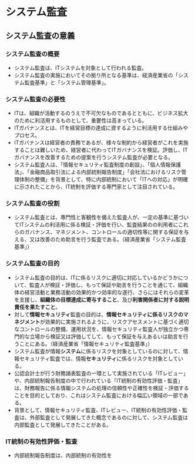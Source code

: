 # システム監査
## システム監査の意義
### システム監査の概要
- システム監査は、ITシステムを対象として行われる監査。
- システム監査の実施においてその拠り所となる基準は、経済産業省の「システム監査基準」と「システム管理基準」。

### システム監査の必要性
- ITは、組織が活動するのうえで不可欠なものであるとともに、ビジネス拡大のために利活用するものとして、重要性は高まっている。
- ITガバナンスとは、ITを経営目標の達成に資するように利活用する仕組みやプロセス。
- ITガバナンスは経営者の責務であるが、様々な制約から経営者がこれを実施することは難しいため、経営者に代わってITガバナンスを検証。評価し、ITガバナンスを改善するための提案を行うシステム監査が必要となる。
- システム監査人は、「情報セキュリティ監査制度の創設」、「個人情報保護法」、「金融商品取引法による内部統制報告制度」「会社法におけるリスク管理体制の整備」を背景として、特に内部統制において「ITへの対応」が明確に示されたことから、IT統制を評価する専門家として注目されている。

### システム監査の役割
- システム監査とは、専門性と客観性を備えた監査人が、一定の基準に基づいてITシステムの利活用に係る検証・評価を行い、監査結果のの利用者にこれらのガバナンス、マネジメント、コントロールの適切性等に関する保証を与える、又は改善のため助言を行う監査である。（経済産業省「システム監査基準」）

### システム監査の目的
- システム監査の目的は、ITに係るリスクに適切に対応しているかどうかについて、監査人が検証・評価し、もって保証や助言を行うことを通じて、組織体の経営活動と業務活動の効果的かつ効率的な遂行、さらにはそれらの変革を支援し、**組織体の目標達成に寄与すること**、及び**利害関係者に対する説明責任を果たすこと**。
- 対して**情報セキュリティ**監査の目的は、**情報セキュリティに係るリスクのマネジメント**が効果的に実施されるように、リスクアセスメントに基づく適切なコントロールの整備、運用状況を、情報セキュリティ監査人が独立かつ専門的な立場から検証又は評価してして、もって保証を与えあるいは助言を行うことにある。（経済産業省「情報セキュリティ監査基準」）
- システム監査が情報**システム**に係るリスクを対象としているのに対して、情報セキュリティ監査では、情報**セキュリティ**に係るリスクを対象としている。
- 公認会計士が行う財務諸表監査の一環として実施されている「ITレビュー」や、内部統制報告制度の中で行われている「IT統制の有効性評価・監査」は、財務報告に係る情報システムの処理の信頼性や正確性を検証・評価することを目的としており、これはシステム監査における幅広い領域の一部である。
- 背景として、情報セキュリティ監査、ITレビュー、IT統制の有効性評価・監査は、外部監査として発展してきた概念であるのに対して、システム監査は内部監査として発展してきたことがある。

### IT統制の有効性評価・監査
- 内部統制報告制度は、内部統制の有効性を
